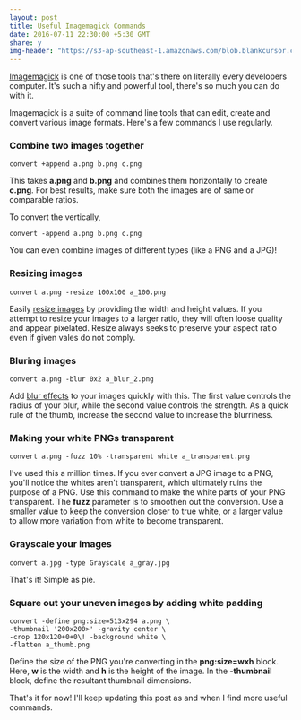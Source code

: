```yaml
---
layout: post
title: Useful Imagemagick Commands
date: 2016-07-11 22:30:00 +5:30 GMT
share: y
img-header: "https://s3-ap-southeast-1.amazonaws.com/blob.blankcursor.com/uploads/medium/766/26cfedf2-b476-4bcf-8357-594d29c579e4.png"
---
```


[Imagemagick](http://www.imagemagick.org/script/index.php) is one of those tools
that's there on literally every developers computer. It's such a nifty and
powerful tool, there's so much you can do with it.

Imagemagick is a suite of command line tools that can edit, create and convert
various image formats. Here's a few commands I use regularly.

### Combine two images together

```
convert +append a.png b.png c.png
```
This takes **a.png** and **b.png** and combines them horizontally to create **c.png**.
For best results, make sure both the images are of same or comparable ratios.

To convert the vertically,

```
convert -append a.png b.png c.png
```

You can even combine images of different types (like a PNG and a JPG)!

### Resizing images

```
convert a.png -resize 100x100 a_100.png
```

Easily [resize images]((http://www.imagemagick.org/Usage/resize/)) by providing
the width and height values. If you attempt to resize your images to a larger
ratio, they will often loose quality and appear pixelated. Resize always seeks
to preserve your aspect ratio even if given vales do not comply.

### Bluring images

```
convert a.png -blur 0x2 a_blur_2.png
```

Add [blur effects]((http://www.imagemagick.org/Usage/blur/)) to your images
quickly with this. The first value controls the radius of your blur, while the
second value controls the strength. As a quick rule of the thumb, increase the
second value to increase the blurriness.

### Making your white PNGs transparent

```
convert a.png -fuzz 10% -transparent white a_transparent.png
```

I've used this a million times. If you ever convert a JPG image to a PNG, you'll
notice the whites aren't transparent, which ultimately ruins the purpose of a PNG.
Use this command to make the white parts of your PNG transparent. The **fuzz**
parameter is to smoothen out the conversion. Use a smaller value to keep the conversion
closer to true white, or a larger value to allow more variation from white to become
transparent.

### Grayscale your images

```
convert a.jpg -type Grayscale a_gray.jpg
```

That's it! Simple as pie.

### Square out your uneven images by adding white padding

```
convert -define png:size=513x294 a.png \
-thumbnail '200x200>' -gravity center \
-crop 120x120+0+0\! -background white \
-flatten a_thumb.png
```

Define the size of the PNG you're converting in the **png:size=wxh** block. Here, 
**w** is the width and **h** is the height of the image. In the **-thumbnail**
block, define the resultant thumbnail dimensions.

That's it for now! I'll keep updating this post as and when I find more useful
commands.
